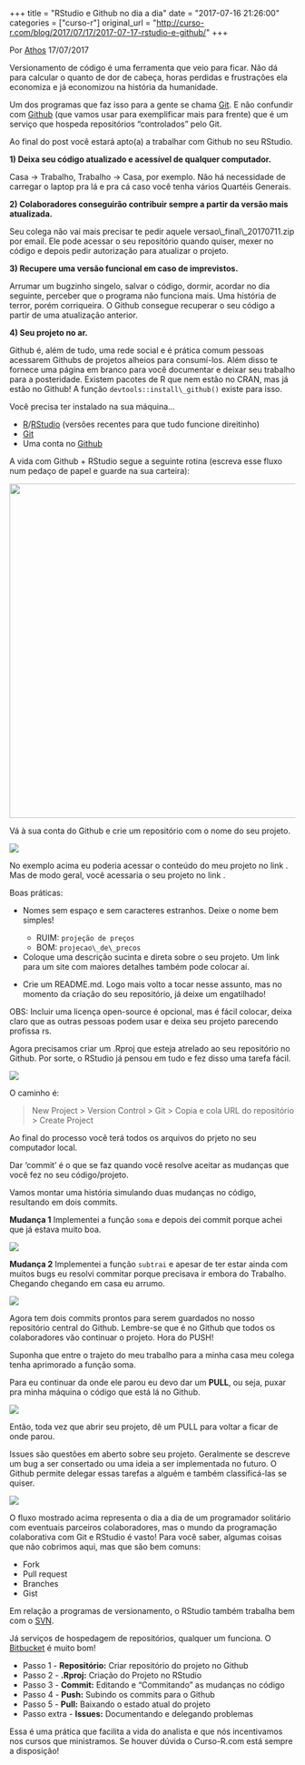 +++
title = "RStudio e Github no dia a dia"
date = "2017-07-16 21:26:00"
categories = ["curso-r"]
original_url = "http://curso-r.com/blog/2017/07/17/2017-07-17-rstudio-e-github/"
+++

<p class="text-muted text-uppercase mb-small text-right">
Por <a href="http://curso-r.com/author/athos">Athos</a> 17/07/2017
</p>
<p>
Versionamento de código é uma ferramenta que veio para ficar. Não dá
para calcular o quanto de dor de cabeça, horas perdidas e frustrações
ela economiza e já economizou na história da humanidade.
</p>
<p>
Um dos programas que faz isso para a gente se chama
<a href="https://git-scm.com/">Git</a>. E não confundir com
<a href="https://github.com/">Github</a> (que vamos usar para
exemplificar mais para frente) que é um serviço que hospeda repositórios
“controlados” pelo Git.
</p>
<p>
Ao final do post você estará apto(a) a trabalhar com Github no seu
RStudio.
</p>
<p>
<strong>1) Deixa seu código atualizado e acessível de qualquer
computador.</strong>
</p>
<p>
Casa -&gt; Trabalho, Trabalho -&gt; Casa, por exemplo. Não há
necessidade de carregar o laptop pra lá e pra cá caso você tenha vários
Quartéis Generais.
</p>
<p>
<strong>2) Colaboradores conseguirão contribuir sempre a partir da
versão mais atualizada.</strong>
</p>
<p>
Seu colega não vai mais precisar te pedir aquele
versao\_final\_20170711.zip por email. Ele pode acessar o seu
repositório quando quiser, mexer no código e depois pedir autorização
para atualizar o projeto.
</p>
<p>
<strong>3) Recupere uma versão funcional em caso de
imprevistos.</strong>
</p>
<p>
Arrumar um bugzinho singelo, salvar o código, dormir, acordar no dia
seguinte, perceber que o programa não funciona mais. Uma história de
terror, porém corriqueira. O Github consegue recuperar o seu código a
partir de uma atualização anterior.
</p>
<p>
<strong>4) Seu projeto no ar.</strong>
</p>
<p>
Github é, além de tudo, uma rede social e é prática comum pessoas
acessarem Githubs de projetos alheios para consumí-los. Além disso te
fornece uma página em branco para você documentar e deixar seu trabalho
para a posteridade. Existem pacotes de R que nem estão no CRAN, mas já
estão no Github! A função <code>devtools::install\_github()</code>
existe para isso.
</p>

<p>
Você precisa ter instalado na sua máquina…
</p>
<ul>
<li>
<a href="https://cran.r-project.org/">R</a>/<a href="https://www.rstudio.com/products/rstudio/download/">RStudio</a>
(versões recentes para que tudo funcione direitinho)
</li>
<li>
<a href="https://git-scm.com/download/">Git</a>
</li>
<li>
Uma conta no <a href="https://github.com/">Github</a>
</li>
</ul>

<p>
A vida com Github + RStudio segue a seguinte rotina (escreva esse fluxo
num pedaço de papel e guarde na sua carteira):
</p>
<p>
<img src="http://curso-r.com/blog/2017/07/17/2017-07-17-rstudio-e-github/2017-07-17-rstudio-e-github/fluxo_github_rstudio.png" width="588">
</p>
<p>
Vá à sua conta do Github e crie um repositório com o nome do seu
projeto.
</p>
<p>
<img src="http://curso-r.com/blog/2017/07/17/2017-07-17-rstudio-e-github/2017-07-17-rstudio-e-github/passo_1_criar_repo.gif">
</p>
<p>
No exemplo acima eu poderia acessar o conteúdo do meu projeto no link
<code><https://github.com/athospd/projecao_de_precos></code>. Mas de
modo geral, você acessaria o seu projeto no link
<code><https://github.com/%3Cnome-do-usuario%3E/%3Cnome-do-projeto%3E></code>.
</p>
<p>
Boas práticas:
</p>
<ul>
<li>
<p>
Nomes sem espaço e sem caracteres estranhos. Deixe o nome bem simples!
</p>
<ul>
<li>
RUIM: <code>projeção de preços</code>
</li>
<li>
BOM: <code>projecao\_de\_precos</code>
</li>
</ul>
</li>
<li>
Coloque uma descrição sucinta e direta sobre o seu projeto. Um link para
um site com maiores detalhes também pode colocar aí.
</li>
<li>
<p>
Crie um README.md. Logo mais volto a tocar nesse assunto, mas no momento
da criação do seu repositório, já deixe um engatilhado!
</p>
</li>
</ul>
<p>
OBS: Incluir uma licença open-source é opcional, mas é fácil colocar,
deixa claro que as outras pessoas podem usar e deixa seu projeto
parecendo profissa rs.
</p>

<p>
Agora precisamos criar um .Rproj que esteja atrelado ao seu repositório
no Github. Por sorte, o RStudio já pensou em tudo e fez disso uma tarefa
fácil.
</p>
<p>
<img src="http://curso-r.com/blog/2017/07/17/2017-07-17-rstudio-e-github/2017-07-17-rstudio-e-github/passo_2_criacao_do_rproj_pt2.gif">
</p>
<p>
O caminho é:
</p>
<blockquote>
<p>
New Project &gt; Version Control &gt; Git &gt; Copia e cola URL do
repositório &gt; Create Project
</p>
</blockquote>
<p>
Ao final do processo você terá todos os arquivos do prjeto no seu
computador local.
</p>

<p>
Dar ‘commit’ é o que se faz quando você resolve aceitar as mudanças que
você fez no seu código/projeto.
</p>
<p>
Vamos montar uma história simulando duas mudanças no código, resultando
em dois commits.
</p>
<p>
<strong>Mudança 1</strong> Implementei a função <code>soma</code> e
depois dei commit porque achei que já estava muito boa.
</p>
<p>
<img src="http://curso-r.com/blog/2017/07/17/2017-07-17-rstudio-e-github/2017-07-17-rstudio-e-github/passo_3_commit_1.gif">
</p>
<p>
<strong>Mudança 2</strong> Implementei a função <code>subtrai</code> e
apesar de ter estar ainda com muitos bugs eu resolvi commitar porque
precisava ir embora do Trabalho. Chegando chegando em casa eu arrumo.
</p>
<p>
<img src="http://curso-r.com/blog/2017/07/17/2017-07-17-rstudio-e-github/2017-07-17-rstudio-e-github/passo_3_commit_2.gif">
</p>
<p>
Agora tem dois commits prontos para serem guardados no nosso repositório
central do Github. Lembre-se que é no Github que todos os colaboradores
vão continuar o projeto. Hora do PUSH!
</p>

<p>
Suponha que entre o trajeto do meu trabalho para a minha casa meu colega
tenha aprimorado a função soma.
</p>
<p>
Para eu continuar da onde ele parou eu devo dar um
<strong>PULL</strong>, ou seja, puxar pra minha máquina o código que
está lá no Github.
</p>
<p>
<img src="http://curso-r.com/blog/2017/07/17/2017-07-17-rstudio-e-github/2017-07-17-rstudio-e-github/passo_5_pull.gif">
</p>
<p>
Então, toda vez que abrir seu projeto, dê um PULL para voltar a ficar de
onde parou.
</p>

<p>
Issues são questões em aberto sobre seu projeto. Geralmente se descreve
um bug a ser consertado ou uma ideia a ser implementada no futuro. O
Github permite delegar essas tarefas a alguém e também classificá-las se
quiser.
</p>
<p>
<img src="http://curso-r.com/blog/2017/07/17/2017-07-17-rstudio-e-github/2017-07-17-rstudio-e-github/passo_extra_issue.gif">
</p>

<p>
O fluxo mostrado acima representa o dia a dia de um programador
solitário com eventuais parceiros colaboradores, mas o mundo da
programação colaborativa com Git e RStudio é vasto! Para você saber,
algumas coisas que não cobrimos aqui, mas que são bem comuns:
</p>
<ul>
<li>
Fork
</li>
<li>
Pull request
</li>
<li>
Branches
</li>
<li>
Gist
</li>
</ul>

<p>
Em relação a programas de versionamento, o RStudio também trabalha bem
com o <a href="https://subversion.apache.org/">SVN</a>.
</p>
<p>
Já serviços de hospedagem de repositórios, qualquer um funciona. O
<a href="https://bitbucket.org/">Bitbucket</a> é muito bom!
</p>

<ul>
<li>
Passo 1 - <strong>Repositório:</strong> Criar repositório do projeto no
Github
</li>
<li>
Passo 2 - <strong>.Rproj:</strong> Criação do Projeto no RStudio
</li>
<li>
Passo 3 - <strong>Commit:</strong> Editando e “Commitando” as mudanças
no código
</li>
<li>
Passo 4 - <strong>Push:</strong> Subindo os commits para o Github
</li>
<li>
Passo 5 - <strong>Pull:</strong> Baixando o estado atual do projeto
</li>
<li>
Passo extra - <strong>Issues:</strong> Documentando e delegando
problemas
</li>
</ul>
<p>
Essa é uma prática que facilita a vida do analista e que nós
incentivamos nos cursos que ministramos. Se houver dúvida o Curso-R.com
está sempre a disposição!
</p>

